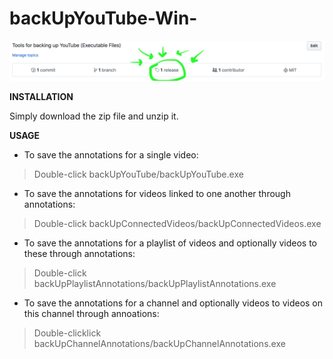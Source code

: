 # backUpYouTube-Win-

![Download from Released](/lookUp.png?raw=true "Download From Releases")

**INSTALLATION**

Simply download the zip file and unzip it.

**USAGE**

* To save the annotations for a single video:
> Double-click backUpYouTube/backUpYouTube.exe

* To save the annotations for videos linked to one another through annotations:
> Double-click backUpConnectedVideos/backUpConnectedVideos.exe

* To save the annotations for a playlist of videos and optionally videos to these through annotations:
> Double-click backUpPlaylistAnnotations/backUpPlaylistAnnotations.exe

* To save the annotations for a channel and optionally videos to videos on this channel through annoations:
> Double-clicklick backUpChannelAnnotations/backUpChannelAnnotations.exe
